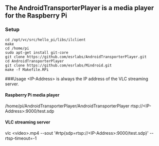 ## The AndroidTransporterPlayer is a media player for the Raspberry Pi

### Setup
    cd /opt/vc/src/hello_pi/libs/ilclient
    make
    cd /home/pi
    sudo apt-get install git-core
    git clone https://github.com/esrlabs/AndroidTransporterPlayer.git
    cd AndroidTransporterPlayer
    git clone https://github.com/esrlabs/Mindroid.git
    make -f Makefile.RPi

###Usage
&lt;IP-Address&gt; is always the IP address of the VLC streaming server.

#### Raspberry Pi media player
/home/pi/AndroidTransporterPlayer/AndroidTransporterPlayer rtsp://&lt;IP-Address&gt;:9000/test.sdp

#### VLC streaming server
vlc &lt;video&gt;.mp4 --sout '#rtp{sdp=rtsp://&lt;IP-Address&gt;:9000/test.sdp}' --rtsp-timeout=-1

